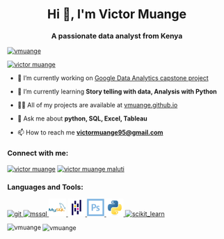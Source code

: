 <h1 align="center">Hi 👋, I'm Victor Muange</h1>
<h3 align="center">A passionate data analyst from Kenya</h3>

<p align="left"> <a href="https://github.com/ryo-ma/github-profile-trophy"><img src="https://github-profile-trophy.vercel.app/?username=vmuange" alt="vmuange" /></a> </p>

<p align="left"> <a href="https://twitter.com/victor muange" target="blank"><img src="https://img.shields.io/twitter/follow/victor muange?logo=twitter&style=for-the-badge" alt="victor muange" /></a> </p>

- 🔭 I’m currently working on [Google Data Analytics capstone project](https://github.com/VMuange/Cyclistic-Project-with-Python)

- 🌱 I’m currently learning **Story telling with data, Analysis with Python**

- 👨‍💻 All of my projects are available at [vmuange.github.io](vmuange.github.io)

- 💬 Ask me about **python, SQL, Excel, Tableau**

- 📫 How to reach me **victormuange95@gmail.com**

<h3 align="left">Connect with me:</h3>
<p align="left">
<a href="https://twitter.com/victor muange" target="blank"><img align="center" src="https://raw.githubusercontent.com/rahuldkjain/github-profile-readme-generator/master/src/images/icons/Social/twitter.svg" alt="victor muange" height="30" width="40" /></a>
<a href="https://linkedin.com/in/victor muange maluti" target="blank"><img align="center" src="https://raw.githubusercontent.com/rahuldkjain/github-profile-readme-generator/master/src/images/icons/Social/linked-in-alt.svg" alt="victor muange maluti" height="30" width="40" /></a>
</p>

<h3 align="left">Languages and Tools:</h3>
<p align="left"> <a href="https://git-scm.com/" target="_blank" rel="noreferrer"> <img src="https://www.vectorlogo.zone/logos/git-scm/git-scm-icon.svg" alt="git" width="40" height="40"/> </a> <a href="https://www.microsoft.com/en-us/sql-server" target="_blank" rel="noreferrer"> <img src="https://www.svgrepo.com/show/303229/microsoft-sql-server-logo.svg" alt="mssql" width="40" height="40"/> </a> <a href="https://www.mysql.com/" target="_blank" rel="noreferrer"> <img src="https://raw.githubusercontent.com/devicons/devicon/master/icons/mysql/mysql-original-wordmark.svg" alt="mysql" width="40" height="40"/> </a> <a href="https://pandas.pydata.org/" target="_blank" rel="noreferrer"> <img src="https://raw.githubusercontent.com/devicons/devicon/2ae2a900d2f041da66e950e4d48052658d850630/icons/pandas/pandas-original.svg" alt="pandas" width="40" height="40"/> </a> <a href="https://www.photoshop.com/en" target="_blank" rel="noreferrer"> <img src="https://raw.githubusercontent.com/devicons/devicon/master/icons/photoshop/photoshop-line.svg" alt="photoshop" width="40" height="40"/> </a> <a href="https://www.python.org" target="_blank" rel="noreferrer"> <img src="https://raw.githubusercontent.com/devicons/devicon/master/icons/python/python-original.svg" alt="python" width="40" height="40"/> </a> <a href="https://scikit-learn.org/" target="_blank" rel="noreferrer"> <img src="https://upload.wikimedia.org/wikipedia/commons/0/05/Scikit_learn_logo_small.svg" alt="scikit_learn" width="40" height="40"/> </a> </p>

<p><img align="left" src="https://github-readme-stats.vercel.app/api/top-langs?username=vmuange&show_icons=true&locale=en&layout=compact" alt="vmuange" /></p>

<p>&nbsp;<img align="center" src="https://github-readme-stats.vercel.app/api?username=vmuange&show_icons=true&locale=en" alt="vmuange" /></p>

